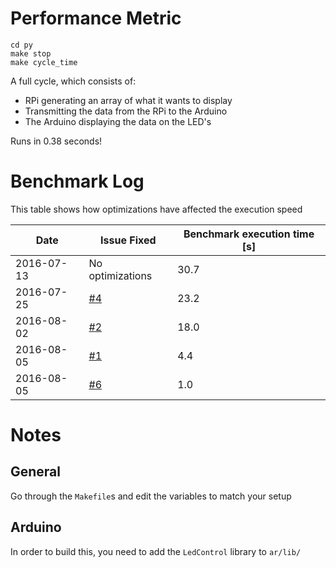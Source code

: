 Performance Metric
=======================
```
cd py
make stop
make cycle_time
```
A full cycle, which consists of:

- RPi generating an array of what it wants to display
- Transmitting the data from the RPi to the Arduino
- The Arduino displaying the data on the LED's

Runs in 0.38 seconds!


Benchmark Log
================
This table shows how optimizations have affected the execution speed

| Date | Issue Fixed | Benchmark execution time [s] |
| --- | --- | --- |
| 2016-07-13 | No optimizations | 30.7 |
| 2016-07-25 | [#4](https://github.com/claytonketner/clockpi/issues/4) | 23.2 |
| 2016-08-02 | [#2](https://github.com/claytonketner/clockpi/issues/2) | 18.0 |
| 2016-08-05 | [#1](https://github.com/claytonketner/clockpi/issues/1) | 4.4  |
| 2016-08-05 | [#6](https://github.com/claytonketner/clockpi/issues/6) | 1.0  |


Notes
==========
General
--------------
Go through the `Makefile`s and edit the variables to match your setup

Arduino
--------------
In order to build this, you need to add the `LedControl` library to `ar/lib/`
